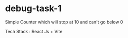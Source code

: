 # debug-task-1

Simple Counter which will stop at 10 and can't go below 0

Tech Stack : React Js + Vite 
